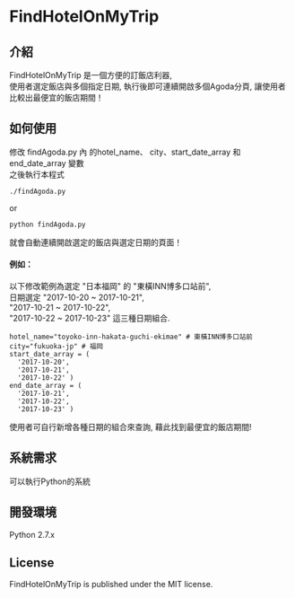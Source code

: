 FindHotelOnMyTrip
=================

## 介紹
FindHotelOnMyTrip 是一個方便的訂飯店利器,  
使用者選定飯店與多個指定日期, 執行後即可連續開啟多個Agoda分頁, 讓使用者比較出最便宜的飯店期間！  

## 如何使用
修改 findAgoda.py 內 的hotel_name、 city、start_date_array 和 end_date_array 變數  
之後執行本程式  
```
./findAgoda.py
```
or
```
python findAgoda.py
```
就會自動連續開啟選定的飯店與選定日期的頁面！  

#### 例如：  
以下修改範例為選定 "日本福岡" 的 "東橫INN博多口站前",  
日期選定 "2017-10-20 ~ 2017-10-21",  
"2017-10-21 ~ 2017-10-22",  
"2017-10-22 ~ 2017-10-23" 這三種日期組合.  
```
hotel_name="toyoko-inn-hakata-guchi-ekimae" # 東橫INN博多口站前
city="fukuoka-jp" # 福岡
start_date_array = (
  '2017-10-20',
  '2017-10-21',
  '2017-10-22' )
end_date_array = (
  '2017-10-21',
  '2017-10-22',
  '2017-10-23' )
```
使用者可自行新增各種日期的組合來查詢, 藉此找到最便宜的飯店期間!  

## 系統需求
可以執行Python的系統  

## 開發環境
Python 2.7.x  

## License
FindHotelOnMyTrip is published under the MIT license.  
